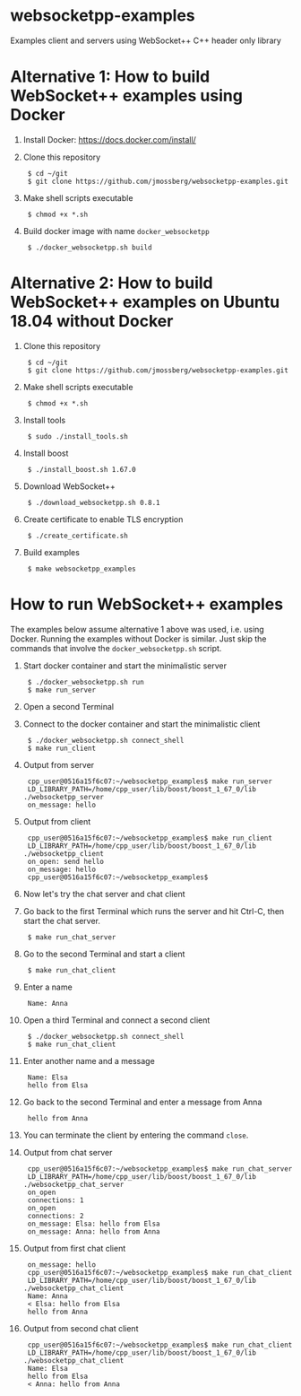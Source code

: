 # websocketpp-examples
Examples client and servers using WebSocket++ C++ header only library

# Alternative 1: How to build WebSocket++ examples using Docker

1. Install Docker: https://docs.docker.com/install/

1. Clone this repository

        $ cd ~/git
        $ git clone https://github.com/jmossberg/websocketpp-examples.git

1. Make shell scripts executable

        $ chmod +x *.sh

1. Build docker image with name `docker_websocketpp`

        $ ./docker_websocketpp.sh build

# Alternative 2: How to build WebSocket++ examples on Ubuntu 18.04 without Docker

1. Clone this repository

        $ cd ~/git
        $ git clone https://github.com/jmossberg/websocketpp-examples.git

1. Make shell scripts executable

        $ chmod +x *.sh

1. Install tools

        $ sudo ./install_tools.sh

1. Install boost

        $ ./install_boost.sh 1.67.0

1. Download WebSocket++

        $ ./download_websocketpp.sh 0.8.1

1. Create certificate to enable TLS encryption

        $ ./create_certificate.sh

1. Build examples

        $ make websocketpp_examples 

# How to run WebSocket++ examples

The examples below assume alternative 1 above was used, i.e. using Docker. Running the examples without Docker is similar. Just skip the commands that involve the `docker_websocketpp.sh` script.

1. Start docker container and start the minimalistic server

        $ ./docker_websocketpp.sh run
        $ make run_server

1. Open a second Terminal

1. Connect to the docker container and start the minimalistic client

        $ ./docker_websocketpp.sh connect_shell
        $ make run_client

1. Output from server

        cpp_user@0516a15f6c07:~/websocketpp_examples$ make run_server
        LD_LIBRARY_PATH=/home/cpp_user/lib/boost/boost_1_67_0/lib ./websocketpp_server
        on_message: hello

1. Output from client

        cpp_user@0516a15f6c07:~/websocketpp_examples$ make run_client
        LD_LIBRARY_PATH=/home/cpp_user/lib/boost/boost_1_67_0/lib ./websocketpp_client
        on_open: send hello
        on_message: hello
        cpp_user@0516a15f6c07:~/websocketpp_examples$ 

1. Now let's try the chat server and chat client

1. Go back to the first Terminal which runs the server and hit Ctrl-C, then start the chat server.

        $ make run_chat_server

1. Go to the second Terminal and start a client

        $ make run_chat_client

1. Enter a name

        Name: Anna

1. Open a third Terminal and connect a second client

        $ ./docker_websocketpp.sh connect_shell
        $ make run_chat_client

1. Enter another name and a message

        Name: Elsa
        hello from Elsa

1. Go back to the second Terminal and enter a message from Anna

        hello from Anna

1. You can terminate the client by entering the command `close`.

1. Output from chat server

        cpp_user@0516a15f6c07:~/websocketpp_examples$ make run_chat_server
        LD_LIBRARY_PATH=/home/cpp_user/lib/boost/boost_1_67_0/lib ./websocketpp_chat_server
        on_open
        connections: 1
        on_open
        connections: 2
        on_message: Elsa: hello from Elsa
        on_message: Anna: hello from Anna

1. Output from first chat client

        on_message: hello
        cpp_user@0516a15f6c07:~/websocketpp_examples$ make run_chat_client
        LD_LIBRARY_PATH=/home/cpp_user/lib/boost/boost_1_67_0/lib ./websocketpp_chat_client
        Name: Anna
        < Elsa: hello from Elsa
        hello from Anna

1. Output from second chat client

        cpp_user@0516a15f6c07:~/websocketpp_examples$ make run_chat_client
        LD_LIBRARY_PATH=/home/cpp_user/lib/boost/boost_1_67_0/lib ./websocketpp_chat_client
        Name: Elsa
        hello from Elsa
        < Anna: hello from Anna

